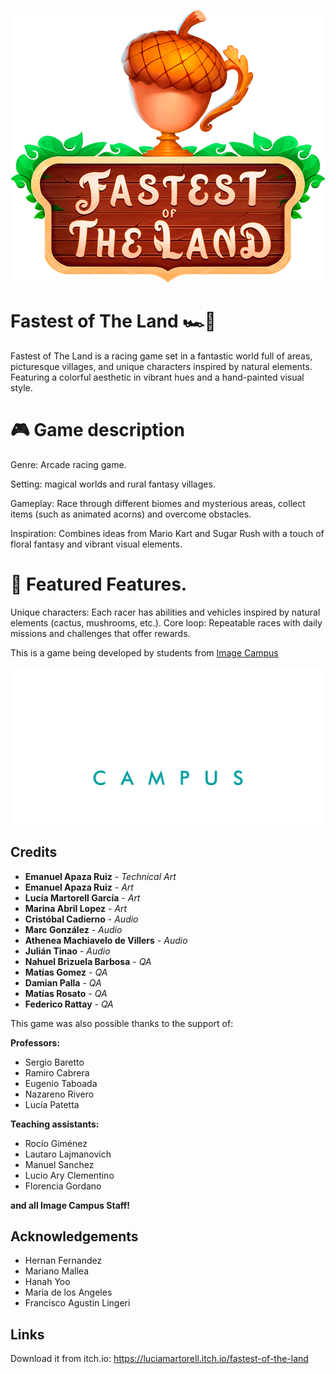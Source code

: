 <p align="center">
<img src="logo.png" alt="Fastest of The Land"/>
</p>

# Fastest of The Land 🏎️🌾

Fastest of The Land is a racing game set in a fantastic world full of areas, picturesque villages, and unique characters inspired by natural elements. Featuring a colorful aesthetic in vibrant hues and a hand-painted visual style.

# 🎮 Game description

Genre: Arcade racing game.

Setting: magical worlds and rural fantasy villages.

Gameplay: Race through different biomes and mysterious areas, collect items (such as animated acorns) and overcome obstacles.

Inspiration: Combines ideas from Mario Kart and Sugar Rush with a touch of floral fantasy and vibrant visual elements.

# 🚀 Featured Features.
Unique characters: Each racer has abilities and vehicles inspired by natural elements (cactus, mushrooms, etc.).
Core loop: Repeatable races with daily missions and challenges that offer rewards.

This is a game being developed by students from <a href="https://www.imagecampus.edu.ar/">Image Campus</a>

<p align="center">
  <a href="https://www.imagecampus.edu.ar/">
    <img src="logo-image-campus.png" alt="Image Campus"/>
  </a> 
</p>


## Credits

- **Emanuel Apaza Ruiz** - *Technical Art*
- **Emanuel Apaza Ruiz** - *Art*
- **Lucía Martorell García** - *Art*
- **Marina Abril Lopez** - *Art*
- **Cristóbal Cadierno** - *Audio*
- **Marc González** - *Audio*
- **Athenea Machiavelo de Villers** - *Audio*
- **Julián Tinao** - *Audio*
- **Nahuel Brizuela Barbosa** - *QA*
- **Matías Gomez** - *QA*
- **Damian Palla** - *QA*
- **Matías Rosato** - *QA*
- **Federico Rattay** - *QA*

This game was also possible thanks to the support of:

**Professors:**

- Sergio Baretto
- Ramiro Cabrera
- Eugenio Taboada
- Nazareno Rivero
- Lucía Patetta

**Teaching assistants:**

- Rocío Giménez
- Lautaro Lajmanovich
- Manuel Sanchez
- Lucio Ary Clementino
- Florencia Gordano

**and all Image Campus Staff!**

## Acknowledgements

- Hernan Fernandez
- Mariano Mallea
- Hanah Yoo
- Maria de los Angeles
- Francisco Agustin Lingeri

## Links

Download it from itch.io: https://luciamartorell.itch.io/fastest-of-the-land

